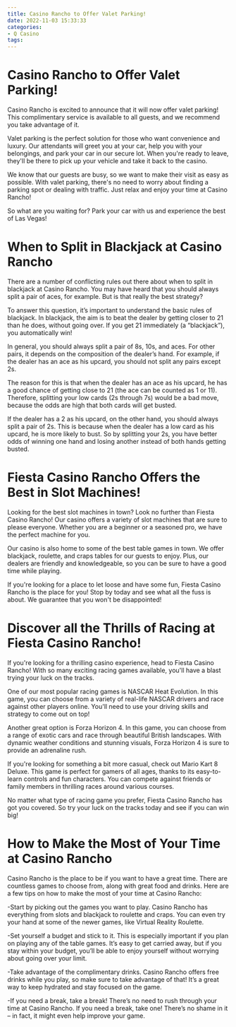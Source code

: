 ```yaml
---
title: Casino Rancho to Offer Valet Parking!
date: 2022-11-03 15:33:33
categories:
- Q Casino
tags:
---
```



#  Casino Rancho to Offer Valet Parking!

Casino Rancho is excited to announce that it will now offer valet parking! This complimentary service is available to all guests, and we recommend you take advantage of it.

Valet parking is the perfect solution for those who want convenience and luxury. Our attendants will greet you at your car, help you with your belongings, and park your car in our secure lot. When you're ready to leave, they'll be there to pick up your vehicle and take it back to the casino.

We know that our guests are busy, so we want to make their visit as easy as possible. With valet parking, there's no need to worry about finding a parking spot or dealing with traffic. Just relax and enjoy your time at Casino Rancho!

So what are you waiting for? Park your car with us and experience the best of Las Vegas!

#  When to Split in Blackjack at Casino Rancho

There are a number of conflicting rules out there about when to split in blackjack at Casino Rancho. You may have heard that you should always split a pair of aces, for example. But is that really the best strategy?

To answer this question, it’s important to understand the basic rules of blackjack. In blackjack, the aim is to beat the dealer by getting closer to 21 than he does, without going over. If you get 21 immediately (a “blackjack”), you automatically win!

In general, you should always split a pair of 8s, 10s, and aces. For other pairs, it depends on the composition of the dealer’s hand. For example, if the dealer has an ace as his upcard, you should not split any pairs except 2s.

The reason for this is that when the dealer has an ace as his upcard, he has a good chance of getting close to 21 (the ace can be counted as 1 or 11). Therefore, splitting your low cards (2s through 7s) would be a bad move, because the odds are high that both cards will get busted.

If the dealer has a 2 as his upcard, on the other hand, you should always split a pair of 2s. This is because when the dealer has a low card as his upcard, he is more likely to bust. So by splitting your 2s, you have better odds of winning one hand and losing another instead of both hands getting busted.

#  Fiesta Casino Rancho Offers the Best in Slot Machines!

Looking for the best slot machines in town? Look no further than Fiesta Casino Rancho! Our casino offers a variety of slot machines that are sure to please everyone. Whether you are a beginner or a seasoned pro, we have the perfect machine for you.

Our casino is also home to some of the best table games in town. We offer blackjack, roulette, and craps tables for our guests to enjoy. Plus, our dealers are friendly and knowledgeable, so you can be sure to have a good time while playing.

If you're looking for a place to let loose and have some fun, Fiesta Casino Rancho is the place for you! Stop by today and see what all the fuss is about. We guarantee that you won't be disappointed!

#  Discover all the Thrills of Racing at Fiesta Casino Rancho!

If you're looking for a thrilling casino experience, head to Fiesta Casino Rancho! With so many exciting racing games available, you'll have a blast trying your luck on the tracks.

One of our most popular racing games is NASCAR Heat Evolution. In this game, you can choose from a variety of real-life NASCAR drivers and race against other players online. You'll need to use your driving skills and strategy to come out on top!

Another great option is Forza Horizon 4. In this game, you can choose from a range of exotic cars and race through beautiful British landscapes. With dynamic weather conditions and stunning visuals, Forza Horizon 4 is sure to provide an adrenaline rush.

If you're looking for something a bit more casual, check out Mario Kart 8 Deluxe. This game is perfect for gamers of all ages, thanks to its easy-to-learn controls and fun characters. You can compete against friends or family members in thrilling races around various courses.

No matter what type of racing game you prefer, Fiesta Casino Rancho has got you covered. So try your luck on the tracks today and see if you can win big!

#  How to Make the Most of Your Time at Casino Rancho

Casino Rancho is the place to be if you want to have a great time. There are countless games to choose from, along with great food and drinks. Here are a few tips on how to make the most of your time at Casino Rancho:

-Start by picking out the games you want to play. Casino Rancho has everything from slots and blackjack to roulette and craps. You can even try your hand at some of the newer games, like Virtual Reality Roulette.

-Set yourself a budget and stick to it. This is especially important if you plan on playing any of the table games. It’s easy to get carried away, but if you stay within your budget, you’ll be able to enjoy yourself without worrying about going over your limit.

-Take advantage of the complimentary drinks. Casino Rancho offers free drinks while you play, so make sure to take advantage of that! It’s a great way to keep hydrated and stay focused on the game.

-If you need a break, take a break! There’s no need to rush through your time at Casino Rancho. If you need a break, take one! There’s no shame in it – in fact, it might even help improve your game.